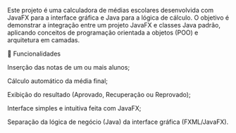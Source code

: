 Este projeto é uma calculadora de médias escolares desenvolvida com JavaFX para a interface gráfica e Java para a lógica de cálculo.
O objetivo é demonstrar a integração entre um projeto JavaFX e classes Java padrão, aplicando conceitos de programação orientada a objetos (POO) e arquitetura em camadas.

🚀 Funcionalidades

Inserção das notas de um ou mais alunos;

Cálculo automático da média final;

Exibição do resultado (Aprovado, Recuperação ou Reprovado);

Interface simples e intuitiva feita com JavaFX;

Separação da lógica de negócio (Java) da interface gráfica (FXML/JavaFX).
